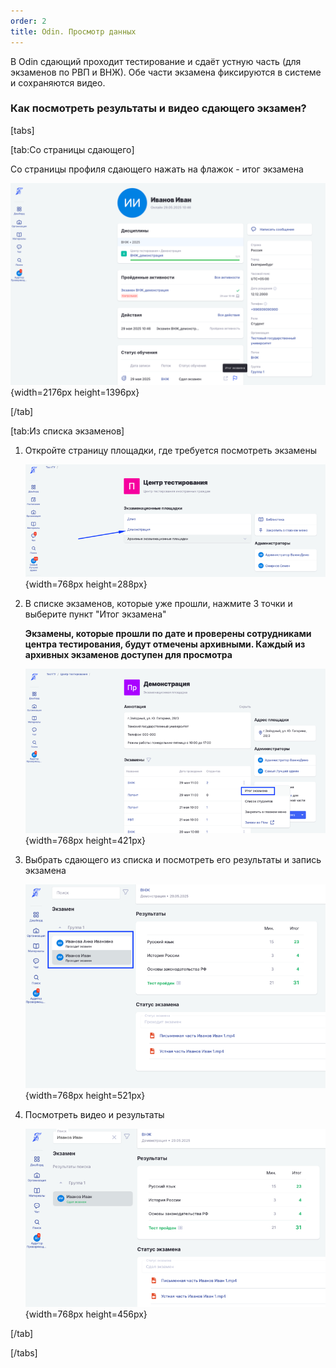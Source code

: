 ```yaml
---
order: 2
title: Odin. Просмотр данных
---
```


В Odin сдающий проходит тестирование и сдаёт устную часть (для экзаменов по РВП и ВНЖ). Обе части экзамена фиксируются в системе и сохраняются видео.

### **Как посмотреть результаты и видео сдающего экзамен?**

[tabs]

[tab:Со страницы сдающего]

Со страницы профиля сдающего нажать на флажок - итог экзамена

![](./odin-prosmotr-dannykh-2.png){width=2176px height=1396px}

[/tab]

[tab:Из списка экзаменов]

1. Откройте страницу площадки, где требуется посмотреть экзамены

   ![](./odin-prosmotr-dannykh-3.png){width=768px height=288px}

2. В списке экзаменов, которые уже прошли, нажмите 3 точки и выберите пункт "Итог экзамена"

   **Экзамены, которые прошли по дате и проверены сотрудниками центра тестирования, будут отмечены архивными. Каждый из архивных экзаменов доступен для просмотра**

   ![](./odin-prosmotr-dannykh-4.png){width=768px height=421px}

3. Выбрать сдающего из списка и посмотреть его результаты и запись экзамена

   ![](./odin-prosmotr-dannykh-5.png){width=768px height=521px}

4. Посмотреть видео и результаты

   ![](./odin-prosmotr-dannykh-6.png){width=768px height=456px}

[/tab]

[/tabs]